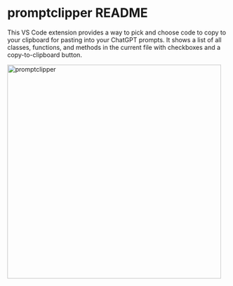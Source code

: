 # promptclipper README

This VS Code extension provides a way to pick and choose code to copy to your clipboard for pasting into your ChatGPT prompts. It shows a list of all classes, functions, and methods in the current file with checkboxes and a copy-to-clipboard button.

<img width="487" alt="promptclipper" src="https://github.com/user-attachments/assets/c61bd128-f850-4ced-ba4e-cbf6008fab9f">
